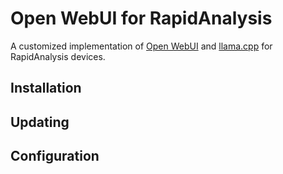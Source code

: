 # Open WebUI for RapidAnalysis

A customized implementation of [Open WebUI](https://github.com/open-webui/open-webui) and [llama.cpp](https://github.com/ggerganov/llama.cpp) for RapidAnalysis devices.

## Installation

## Updating

## Configuration